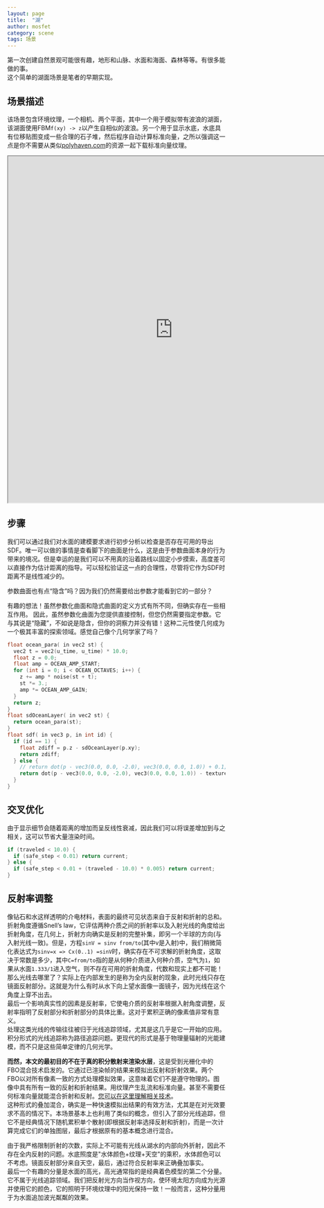 ```yaml
---
layout: page
title:  "湖"
author: mosfet
category: scene
tags: 场景
---
```

第一次创建自然景观可能很有趣，地形和山脉、水面和海面、森林等等。有很多能做的事。  
这个简单的湖面场景是笔者的早期实现。  

## 场景描述
该场景包含环境纹理，一个相机、两个平面，其中一个用于模拟带有波浪的湖面，该湖面使用FBM`f(xy) -> z`以产生自相似的波浪。另一个用于显示水底，水底具有位移贴图变成一些合理的石子堆，然后程序自动计算标准向量，之所以强调这一点是你不需要从类似[polyhaven.com](https://polyhaven.com/textures)的资源一起下载标准向量纹理。  

<iframe src="https://editor.p5js.org/mosfet-archive/full/3ZQ76doA9" width="760" height="800"></iframe>

## 步骤
我们可以通过我们对水面的建模要求进行初步分析以检查是否存在可用的导出SDF。唯一可以做的事情是查看脚下的曲面是什么，这是由于参数曲面本身的行为带来的境况。但是幸运的是我们可以不用真的沿着路线以固定小步摸索，高度差可以直接作为估计距离的指导。可以轻松验证这一点的合理性，尽管将它作为SDF时距离不是线性减少的。  

<div class="x la bdl2 pdl2 sk bg-gunmetal05 tx-antiqueRuby1">
<p>
参数曲面也有点“隐含”吗？因为我们仍然需要给出参数才能看到它的一部分？  
</p>

<p>
有趣的想法！虽然参数化曲面和隐式曲面的定义方式有所不同，但确实存在一些相互作用。
因此，虽然参数化曲面为您提供直接控制，但您仍然需要指定参数。它与其说是“隐藏”，不如说是隐含，但你的洞察力并没有错！这种二元性使几何成为一个极其丰富的探索领域。感觉自己像个几何学家了吗？
</p>
</div>

```cpp
float ocean_para( in vec2 st) {
  vec2 t = vec2(u_time, u_time) * 10.0;
  float z = 0.0;
  float amp = OCEAN_AMP_START;
  for (int i = 0; i < OCEAN_OCTAVES; i++) {
    z += amp * noise(st + t);
    st *= 3.;
    amp *= OCEAN_AMP_GAIN;
  }
  return z;
}
float sdOceanLayer( in vec2 st) {
  return ocean_para(st);
}
float sdf( in vec3 p, in int id) {
  if (id == 1) {
    float zdiff = p.z - sdOceanLayer(p.xy);
    return zdiff;
  } else {
    // return dot(p - vec3(0.0, 0.0, -2.0), vec3(0.0, 0.0, 1.0)) + 0.1;
    return dot(p - vec3(0.0, 0.0, -2.0), vec3(0.0, 0.0, 1.0)) - textureLoad(p, 2).x;
  }
}
```

## 交叉优化
由于显示细节会随着距离的增加而呈反线性衰减，因此我们可以将误差增加到与之相关，这可以节省大量渲染时间。
```cpp
if (traveled < 10.0) {
  if (safe_step < 0.01) return current;
} else {
  if (safe_step < 0.01 + (traveled - 10.0) * 0.005) return current;
}
```

## 反射率调整
像钻石和水这样透明的介电材料，表面的最终可见状态来自于反射和折射的总和。折射角度遵循Snell’s law，它评估两种介质之间的折射率以及入射光线的角度给出折射角度，在几何上，折射方向确实是反射的完整补集，即另一个半球的方向(与入射光线一致)。但是，方程`sinV = sinv from/to`(其中v是入射)中，我们稍微简化表达式为`sinv=x => Cx(0..1) =sinV`时，确实存在不可求解的折射角度，这取决于常数是多少，其中`C=from/to`指的是从何种介质进入何种介质，空气为`1`，如果从水面`1.333/1`进入空气，则不存在可用的折射角度，代数和现实上都不可能！那么光线去哪里了？实际上在内部发生的是称为全内反射的现象，此时光线只存在镜面反射部分。这就是为什么有时从水下向上望水面像一面镜子，因为光线在这个角度上穿不出去。  
最后一个影响真实性的因素是反射率，它使电介质的反射率根据入射角度调整，反射率指明了反射部分和折射部分的具体比重。这对于累积正确的像素值非常有意义。    
处理这类光线的传输往往被归于光线追踪领域，尤其是这几乎是它一开始的应用。积分形式的光线追踪称为路径追踪问题。更现代的形式是基于物理量辐射的光能建模，而不只是这些简单定律的几何光学。  

**而然，本文的最初目的不在于真的积分散射来渲染水层**，这是受到光栅化中的FBO混合技术启发的。它通过已渲染帧的结果来模拟出反射和折射效果。两个FBO以对所有像素一致的方式处理模拟效果，这意味着它们不是遵守物理的。图像中具有所有一致的反射和折射结果。用纹理产生乱流和标准向量。甚至不需要任何标准向量就能混合折射和反射。[您可以在这里理解相关技术](https://www.youtube.com/watch?v=LgnLB07HDSw&t=69s)。  
这种形式的叠加混合，确实是一种快速模拟出结果的有效方法，尤其是在对光效要求不高的情况下。本场景基本上也利用了类似的概念，但引入了部分光线追踪，但它不是经典情况下随机累积单个散射(即根据反射率选择反射和折射)，而是一次计算完成它们的单独图层，最后才根据原有的基本概念进行混合。  

由于我严格限制折射的次数，实际上不可能有光线从湖水的内部向外折射，因此不存在全内反射的问题。水底照度是"水体颜色+纹理+天空"的乘积，水体颜色可以不考虑。镜面反射部分来自天空，最后，通过符合反射率来正确叠加事实。  
最后一个有趣的分量是水面的高光，高光通常指的是经典着色模型的第二个分量。它不属于光线追踪领域。我们把反射光方向当作视方向，使环境太阳方向成为光源并使用它的颜色，它的照明于环境纹理中的阳光保持一致！一般而言，这种分量用于为水面追加波光粼粼的效果。  
